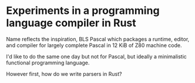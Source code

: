 # Experiments in a programming language compiler in Rust

Name reflects the inspiration, BLS Pascal which packages a runtime,
editor, and compiler for largely complete Pascal in 12 KiB of Z80
machine code.

I'd like to do the same one day but not for Pascal, but ideally a
minimalistic functional programming language.

However first, how do we write parsers in Rust?
